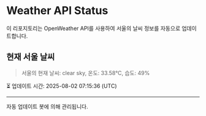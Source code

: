 
# Weather API Status

이 리포지토리는 OpenWeather API를 사용하여 서울의 날씨 정보를 자동으로 업데이트합니다.

## 현재 서울 날씨
> 서울의 현재 날씨: clear sky, 온도: 33.58°C, 습도: 49%

⏳ 업데이트 시간: 2025-08-02 07:15:36 (UTC)

---
자동 업데이트 봇에 의해 관리됩니다.

